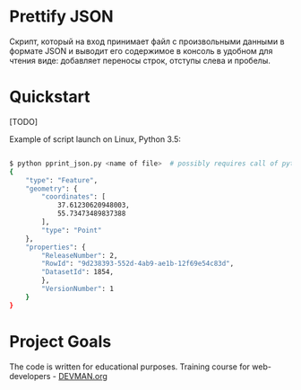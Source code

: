 # Prettify JSON

Cкрипт, который на вход принимает  файл с произвольными данными в формате JSON и выводит его содержимое в консоль в удобном для чтения виде: добавляет переносы строк, отступы слева и пробелы.

# Quickstart

[TODO]

Example of script launch on Linux, Python 3.5:

```bash

$ python pprint_json.py <name of file>  # possibly requires call of python3 executive instead of just python
{
	"type": "Feature",
	"geometry": {
		"coordinates": [
			37.61230620948003,
			55.73473489837388
		],
		"type": "Point"
	},
	"properties": {
		"ReleaseNumber": 2,
		"RowId": "9d238393-552d-4ab9-ae1b-12f69e54c83d",
		"DatasetId": 1854,
		},
		"VersionNumber": 1
	}
}

```

# Project Goals

The code is written for educational purposes. Training course for web-developers - [DEVMAN.org](https://devman.org)
